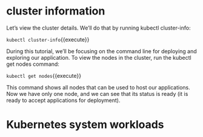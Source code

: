 # cluster information
Let’s view the cluster details. We’ll do that by running kubectl cluster-info:

`kubectl cluster-info`{{execute}}

During this tutorial, we’ll be focusing on the command line for deploying and exploring our application. To view the nodes in the cluster, run the kubectl get nodes command:

`kubectl get nodes`{{execute}}

This command shows all nodes that can be used to host our applications. Now we have only one node, and we can see that its status is ready (it is ready to accept applications for deployment).



# Kubernetes system workloads
